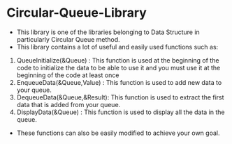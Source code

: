 # Circular-Queue-Library
- This library is one of the libraries belonging to Data Structure in particularly Circular Queue method.
- This library contains a lot of useful and easily used functions such as:
1. QueueInitialize(&Queue)    : This function is used at the beginning of the code to initialize the data to be able to use it and you must use it at the beginning of the code at least once
2. EnqueueData(&Queue,Value)  : This function is used to add new data to your queue.
3. DequeueData(&Queue,&Result): This function is used to extract the first data that is added from your queue.
4. DisplayData(&Queue)        : This function is used to display all the data in the queue.
- These functions can also be easily modified to achieve your own goal.
